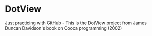 # DotView
Just practicing with GitHub - This is the DotView project from James Duncan Davidson's book on Cooca programming (2002)
